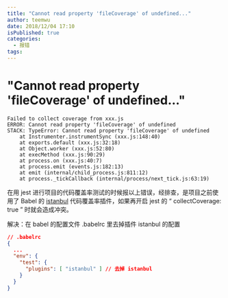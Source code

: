 ```yaml
---
title: "Cannot read property 'fileCoverage' of undefined..."
author: teemwu
date: 2018/12/04 17:10
isPublished: true
categories:
  - 报错
tags:
---
```


# "Cannot read property 'fileCoverage' of undefined..."

```
Failed to collect coverage from xxx.js
ERROR: Cannot read property 'fileCoverage' of undefined
STACK: TypeError: Cannot read property 'fileCoverage' of undefined
    at Instrumenter.instrumentSync (xxx.js:148:40)
    at exports.default (xxx.js:32:18)
    at Object.worker (xxx.js:52:80)
    at execMethod (xxx.js:90:29)
    at process.on (xxx.js:40:7)
    at process.emit (events.js:182:13)
    at emit (internal/child_process.js:811:12)
    at process._tickCallback (internal/process/next_tick.js:63:19)

```

在用 jest 进行项目的代码覆盖率测试的时候报以上错误，经排查，是项目之前使用了 Babel 的 [istanbul](https://yarnpkg.com/zh-Hans/package/istanbul) 代码覆盖率插件，如果再开启 jest 的 “ collectCoverage: true ” 时就会造成冲突。

解决：在 babel 的配置文件 .babelrc 里去掉插件 istanbul 的配置

```json
// .babelrc
{
  ...
  "env": {
    "test": {
      "plugins": [ "istanbul" ] // 去掉 istanbul
    }
  }
}

```